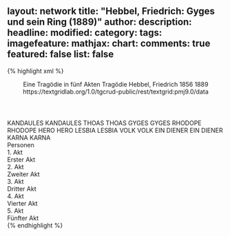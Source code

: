 layout: network
title: "Hebbel, Friedrich: Gyges und sein Ring (1889)"
author:
description:
headline:
modified:
category:
tags:
imagefeature:
mathjax:
chart:
comments: true
featured: false
list: false
---
{% highlight xml %}
<?xml-model href="http://raw.githubusercontent.com/DLiNa/project/master/rules/lina.rnc"?><?xml-model href="http://raw.githubusercontent.com/DLiNa/project/master/rules/lina.sch"?>
<play xmlns="http://lina.digital">
  <header>
    <title>Gyges und sein Ring</title>
    <subtitle>Eine Tragödie in fünf Akten</subtitle>
    <genretitle>Tragödie</genretitle>
    <author>Hebbel, Friedrich</author>
    <date type="print" when="1856">1856</date>
    <date type="premiere" when="1889">1889</date>
    <date type="written"/>
    <source>https://textgridlab.org/1.0/tgcrud-public/rest/textgrid:pmj9.0/data</source>
  </header>
  <personae>
    <character>
      <name>KANDAULES</name>
      <alias xml:id="kandaules">
        <name>KANDAULES</name>
      </alias>
    </character>
    <character>
      <name>THOAS</name>
      <alias xml:id="thoas">
        <name>THOAS</name>
      </alias>
    </character>
    <character>
      <name>GYGES</name>
      <alias xml:id="gyges">
        <name>GYGES</name>
      </alias>
    </character>
    <character>
      <name>RHODOPE</name>
      <alias xml:id="rhodope">
        <name>RHODOPE</name>
      </alias>
    </character>
    <character>
      <name>HERO</name>
      <alias xml:id="hero">
        <name>HERO</name>
      </alias>
    </character>
    <character>
      <name>LESBIA</name>
      <alias xml:id="lesbia">
        <name>LESBIA</name>
      </alias>
    </character>
    <character>
      <name>VOLK</name>
      <alias xml:id="volk">
        <name>VOLK</name>
      </alias>
    </character>
    <character>
      <name>EIN DIENER</name>
      <alias xml:id="ein_diener">
        <name>EIN DIENER</name>
      </alias>
    </character>
    <character>
      <name>KARNA</name>
      <alias xml:id="karna">
        <name>KARNA</name>
      </alias>
    </character>
  </personae>
  <text>
    <div>
      <head>Personen</head>
    </div>
    <div>
      <head>1. Akt</head>
      <div>
        <head>Erster Akt</head>
        <sp who="#kandaules">
          <amount n="54" unit="speech_acts"/>
          <amount n="2017" unit="words"/>
          <amount n="279" unit="lines"/>
          <amount n="10335" unit="chars"/>
        </sp>
        <sp who="#thoas">
          <amount n="9" unit="speech_acts"/>
          <amount n="262" unit="words"/>
          <amount n="38" unit="lines"/>
          <amount n="1405" unit="chars"/>
        </sp>
        <sp who="#gyges">
          <amount n="30" unit="speech_acts"/>
          <amount n="1264" unit="words"/>
          <amount n="174" unit="lines"/>
          <amount n="6493" unit="chars"/>
        </sp>
        <sp who="#rhodope">
          <amount n="26" unit="speech_acts"/>
          <amount n="636" unit="words"/>
          <amount n="88" unit="lines"/>
          <amount n="3191" unit="chars"/>
        </sp>
        <sp who="#hero">
          <amount n="11" unit="speech_acts"/>
          <amount n="222" unit="words"/>
          <amount n="35" unit="lines"/>
          <amount n="1157" unit="chars"/>
        </sp>
        <sp who="#lesbia">
          <amount n="7" unit="speech_acts"/>
          <amount n="64" unit="words"/>
          <amount n="11" unit="lines"/>
          <amount n="317" unit="chars"/>
        </sp>
        <sp who="#volk">
          <amount n="1" unit="speech_acts"/>
          <amount n="3" unit="words"/>
          <amount n="1" unit="lines"/>
          <amount n="18" unit="chars"/>
        </sp>
        <sp who="#ein_diener">
          <amount n="1" unit="speech_acts"/>
        </sp>
      </div>
    </div>
    <div>
      <head>2. Akt</head>
      <div>
        <head>Zweiter Akt</head>
        <sp who="#thoas">
          <amount n="13" unit="speech_acts"/>
          <amount n="266" unit="words"/>
          <amount n="34" unit="lines"/>
          <amount n="1302" unit="chars"/>
        </sp>
        <sp who="#gyges">
          <amount n="66" unit="speech_acts"/>
          <amount n="1822" unit="words"/>
          <amount n="260" unit="lines"/>
          <amount n="9345" unit="chars"/>
        </sp>
        <sp who="#kandaules">
          <amount n="35" unit="speech_acts"/>
          <amount n="489" unit="words"/>
          <amount n="75" unit="lines"/>
          <amount n="2490" unit="chars"/>
        </sp>
        <sp who="#lesbia">
          <amount n="21" unit="speech_acts"/>
          <amount n="203" unit="words"/>
          <amount n="37" unit="lines"/>
          <amount n="1032" unit="chars"/>
        </sp>
      </div>
    </div>
    <div>
      <head>3. Akt</head>
      <div>
        <head>Dritter Akt</head>
        <sp who="#rhodope">
          <amount n="70" unit="speech_acts"/>
          <amount n="1784" unit="words"/>
          <amount n="250" unit="lines"/>
          <amount n="9074" unit="chars"/>
        </sp>
        <sp who="#hero">
          <amount n="6" unit="speech_acts"/>
          <amount n="43" unit="words"/>
          <amount n="8" unit="lines"/>
          <amount n="239" unit="chars"/>
        </sp>
        <sp who="#kandaules">
          <amount n="44" unit="speech_acts"/>
          <amount n="894" unit="words"/>
          <amount n="127" unit="lines"/>
          <amount n="4549" unit="chars"/>
        </sp>
        <sp who="#lesbia">
          <amount n="17" unit="speech_acts"/>
          <amount n="171" unit="words"/>
          <amount n="27" unit="lines"/>
          <amount n="817" unit="chars"/>
        </sp>
        <sp who="#karna">
          <amount n="3" unit="speech_acts"/>
          <amount n="15" unit="words"/>
          <amount n="3" unit="lines"/>
          <amount n="80" unit="chars"/>
        </sp>
      </div>
    </div>
    <div>
      <head>4. Akt</head>
      <div>
        <head>Vierter Akt</head>
        <sp who="#rhodope">
          <amount n="50" unit="speech_acts"/>
          <amount n="1123" unit="words"/>
          <amount n="163" unit="lines"/>
          <amount n="5793" unit="chars"/>
        </sp>
        <sp who="#lesbia">
          <amount n="6" unit="speech_acts"/>
          <amount n="35" unit="words"/>
          <amount n="6" unit="lines"/>
          <amount n="182" unit="chars"/>
        </sp>
        <sp who="#gyges">
          <amount n="46" unit="speech_acts"/>
          <amount n="1607" unit="words"/>
          <amount n="226" unit="lines"/>
          <amount n="8383" unit="chars"/>
        </sp>
        <sp who="#kandaules">
          <amount n="7" unit="speech_acts"/>
          <amount n="48" unit="words"/>
          <amount n="10" unit="lines"/>
          <amount n="246" unit="chars"/>
        </sp>
      </div>
    </div>
    <div>
      <head>5. Akt</head>
      <div>
        <head>Fünfter Akt</head>
        <sp who="#kandaules">
          <amount n="39" unit="speech_acts"/>
          <amount n="1283" unit="words"/>
          <amount n="171" unit="lines"/>
          <amount n="6442" unit="chars"/>
        </sp>
        <sp who="#thoas">
          <amount n="20" unit="speech_acts"/>
          <amount n="852" unit="words"/>
          <amount n="113" unit="lines"/>
          <amount n="4327" unit="chars"/>
        </sp>
        <sp who="#gyges">
          <amount n="37" unit="speech_acts"/>
          <amount n="457" unit="words"/>
          <amount n="68" unit="lines"/>
          <amount n="2270" unit="chars"/>
        </sp>
        <sp who="#rhodope">
          <amount n="10" unit="speech_acts"/>
          <amount n="225" unit="words"/>
          <amount n="31" unit="lines"/>
          <amount n="1160" unit="chars"/>
        </sp>
        <sp who="#karna">
          <amount n="1" unit="speech_acts"/>
          <amount n="4" unit="words"/>
          <amount n="1" unit="lines"/>
          <amount n="16" unit="chars"/>
        </sp>
        <sp who="#hero">
          <amount n="11" unit="speech_acts"/>
          <amount n="184" unit="words"/>
          <amount n="32" unit="lines"/>
          <amount n="974" unit="chars"/>
        </sp>
        <sp who="#lesbia">
          <amount n="10" unit="speech_acts"/>
          <amount n="123" unit="words"/>
          <amount n="20" unit="lines"/>
          <amount n="588" unit="chars"/>
        </sp>
        <sp who="#volk">
          <amount n="2" unit="speech_acts"/>
          <amount n="8" unit="words"/>
          <amount n="2" unit="lines"/>
          <amount n="39" unit="chars"/>
        </sp>
      </div>
    </div>
  </text>
</play>
{% endhighlight %}